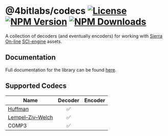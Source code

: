 # @4bitlabs/codecs [![License][license]][npm] [![NPM Version][version]][npm] [![NPM Downloads][dl]][npm]

[npm]: https://www.npmjs.com/package/@4bitlabs/codecs
[version]: https://img.shields.io/npm/v/%404bitlabs%2Fcodecs
[license]: https://img.shields.io/npm/l/%404bitlabs%2Fcodecs
[dl]: https://img.shields.io/npm/dy/%404bitlabs%2Fcodecs

A collection of decoders (and eventually encoders) for working with [Sierra On-line][sierra] [SCI-engine][sci0] assets.

## Documentation

Full documentation for the library can be found [here][docs].

## Supported Codecs

| Name                    | Decoder | Encoder |
| ----------------------- | :-----: | :-----: |
| [Huffman][huffman]      |   ✅    |         |
| [Lempel–Ziv–Welch][lzw] |   ✅    |         |
| COMP3                   |   ✅    |         |

[sierra]: https://en.wikipedia.org/wiki/Sierra_Entertainment
[huffman]: https://en.wikipedia.org/wiki/Huffman_coding
[lzw]: https://en.wikipedia.org/wiki/Lempel%E2%80%93Ziv%E2%80%93Welch
[sci0]: http://sciwiki.sierrahelp.com/index.php/Sierra_Creative_Interpreter
[docs]: https://32bitkid.github.io/sci.js/modules/_4bitlabs_codecs.html
